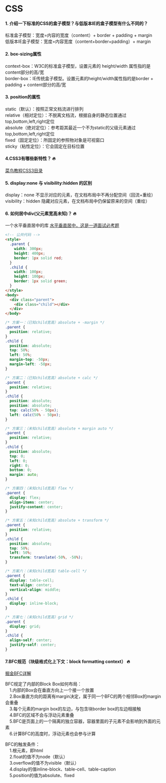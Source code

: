 # CSS

#### 1. 介绍一下标准的CSS的盒子模型？与低版本IE的盒子模型有什么不同的？

标准盒子模型：宽度=内容的宽度（content）+ border + padding + margin  
低版本IE盒子模型：宽度=内容宽度（content+border+padding）+ margin

#### 2. box-sizing属性 

context-box：W3C的标准盒子模型，设置元素的 height/width 属性指的是content部分的高/宽  
border-box：IE传统盒子模型。设置元素的height/width属性指的是border + padding + content部分的高/宽

#### 3. position的属性

static（默认）：按照正常文档流进行排列  
relative（相对定位）：不脱离文档流，根据自身的静态位置通过top,bottom,left,right定位  
absolute（绝对定位）：参考距其最近一个不为static的父级元素通过top,bottom,left,right定位  
fixed（固定定位）：所固定的参照物对象是可视窗口  
sticky（粘性定位）：它会固定在目标位置

#### 4.CSS3有哪些新特性？ :fire:

[菜鸟教程CSS3目录](https://www.runoob.com/css3/css3-tutorial.html)

#### 5. display:none 与 visibility:hidden 的区别

display：none 不显示对应的元素，在文档布局中不再分配空间（回流+重绘）  
visibility：hidden 隐藏对应元素，在文档布局中仍保留原来的空间（重绘）  

#### 6. 如何居中div(父元素宽高未知)？ :fire:

一个水平垂直居中的库 [水平垂直居中，这是一道面试必考题](https://github.com/yanhaijing/vertical-center)

``` html
<!-- 公共代码 -->
<style>
  .parent {
    width: 300px;
    height: 400px;
    border: 1px solid red;
  }
  .child {
    width: 100px;
    height: 100px;
    border: 1px solid green;
  }
</style>
<body>
  <div class="parent">
    <div class="child"></div>
  </div>
</body>
```

``` css
/* 方案一：（已知child宽高）absolute + -margin */
.parent {
  position: relative;
}
.child {
  position: absolute;
  top: 50%;
  left: 50%;
  margin-top: -50px;
  margin-left: -50px;
}
```

``` css
/* 方案二：（已知child宽高）absolute + calc */
.parent {
  position: relative;
}
.child {
  position: absolute;
  position: absolute;
  top: calc(50% - 50px);
  left: calc(50% - 50px);
}
```

``` css
/* 方案三：（未知child宽高）absolute + margin auto */
.parent {
  position: relative;
}
.child {
  position: absolute;
  top: 0;
  left: 0;
  right: 0;
  bottom: 0;
  margin: auto;
}
```

``` css
/* 方案四：（未知child宽高）flex */
.parent {
  display: flex;
  align-items: center;
  justify-content: center;
}
```

``` css
/* 方案五：（未知child宽高）absolute + transform */
.parent {
  position: relative;
}
.child {
  position: absolute;
  top: 50%;
  left: 50%;
  transform: translate(-50%, -50%);
}
```

``` css
/* 方案六：（未知child宽高）table-cell */
.parent {
  display: table-cell;
  text-align: center;
  vertical-align: middle;
}
.child {
  display: inline-block;
}
```

``` css
/* 方案七：（未知child宽高）grid */
.parent {
  display: grid;
}
.child {
  align-self: center;
  justify-self: center;
}
```

#### 7.BFC规范（块级格式化上下文：block formatting context） :fire:
[掘金BFC详解](https://juejin.im/post/5ea45801e51d4546d4399055)  

BFC规定了内部的Block Box如何布局：  
&emsp;1.内部的Box会在垂直方向上一个接一个放置  
&emsp;2.Box垂直方向的距离有margin决定，属于同一个BFC的两个相邻Box的margin会重叠  
&emsp;3.每个元素的margin box的左边，与包含块border box的左边相接触  
&emsp;4.BFC的区域不会与浮动元素重叠  
&emsp;5.BFC是页面上的一个隔离的独立容器，容器里面的子元素不会影响到外面的元素  
&emsp;6.计算BFC的高度时，浮动元素也会参与计算  

BFC的触发条件：  
&emsp;1.根元素，即html  
&emsp;2.float的值不为node（默认）  
&emsp;3.overflow的值不为visible（默认）  
&emsp;4.display的值inline-block、table-cell、table-caption  
&emsp;5.position的值为absolute、fixed



